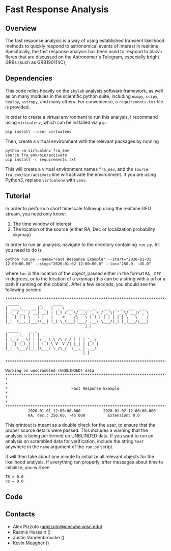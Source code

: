 # Fast Response Analysis

## Overview 
The fast response analysis is a way of using established transient likelihood methods to quickly respond to astronomical events of interest in realtime. Specifically, the fast response analysis has been used to respond to blazar flares that are discussed on the Astronomer's Telegram, especially bright GRBs (such as GRB190114C), 

## Dependencies
This code relies heavily on the `skylab` analysis software framework, as well as on many modules in the scientific python suite, including `numpy`, `scipy`, `healpy`, `astropy`, and many others. For convenience, a `requirements.txt` file is provided.

In order to create a virtual environment to run this analysis, I recommend using `virtualenv`, which can be installed via `pip`:

```console
pip install --user virtualenv
```

Then, create a virtual environment with the relevant packages by running
```console
python -m virtualenv fra_env
source fra_env/bin/activate
pip install -r requirements.txt
```

This will create a virtual environment names `fra_nev`, and the `source fra_env/bin/activate` line will activate the environment. If you are using Python3, replace `virtualenv` with `venv`.

## Tutorial
In order to perform a short timescale followup using the realtime GFU stream, you need only know:
1. The time window of interest
2. The location of the source (either RA, Dec or localization probability skymap)

In order to run an analysis, navigate to the directory containing `run.py`. All you need to do is
```console
python run.py --name="Fast Response Example" --start="2020-01-01 12:00:00.00" --stop="2020-01-02 12:00:00.0" --loc="250.0, -45.0"
```
where `loc` is the location of the object, passed either in the format `RA, DEC` in degrees, or to the location of a skymap (this can be a string with a url or a path if running on the cobalts). After a few seconds, you should see the following screen:

```
********************************************************************************
 _____         _     ____                                      
|  ___|_ _ ___| |_  |  _ \ ___  ___ _ __   ___  _ __  ___  ___ 
| |_ / _` / __| __| | |_) / _ \/ __| '_ \ / _ \| '_ \/ __|/ _ \
|  _| (_| \__ \ |_  |  _ <  __/\__ \ |_) | (_) | | | \__ \  __/
|_|  \__,_|___/\__| |_| \_\___||___/ .__/ \___/|_| |_|___/\___|
                                   |_|                         
 _____     _ _                           
|  ___|__ | | | _____      ___   _ _ __  
| |_ / _ \| | |/ _ \ \ /\ / / | | | '_ \ 
|  _| (_) | | | (_) \ V  V /| |_| | |_) |
|_|  \___/|_|_|\___/ \_/\_/  \__,_| .__/ 
                                  |_|    

********************************************************************************

Working on unscrambled (UNBLINDED) data
********************************************************************************
*                                                                              *
*                            Fast Response Example                             *
*                                                                              *
********************************************************************************
          2020-01-01 12:00:00.000          2020-01-02 12:00:00.000
          RA, dec.: 250.00, -45.000          Extension: 0.0
```
This printout is meant as a double check for the user, to ensure that the proper source details were passed. This includes a warning that the analysis is being performed on UNBLINDED data. If you want to run an analysis on scrambled data for verification, include the string `test` anywhere in the `name` argument of the `run.py` script.

It will then take about one minute to initialize all relevant objects for the likelihood analysis. If everything ran properly, after messages about time to initialize, you will see 

```
TS = 0.0
ns = 0.0
```


## Code


## Contacts
* Alex Pizzuto (apizzuto@icecube.wisc.edu)
* Raamis Hussain ()
* Justin Vandenbroucke ()
* Kevin Meagher ()
